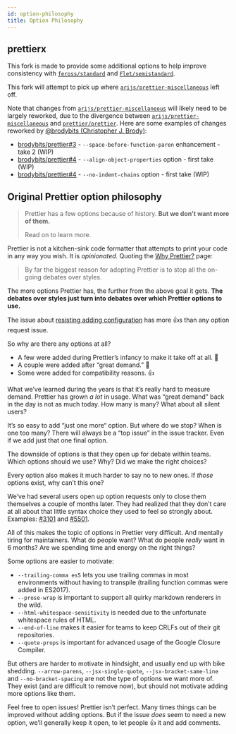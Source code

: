 ```yaml
---
id: option-philosophy
title: Option Philosophy
---
```


## prettierx

This fork is made to provide some additional options to help improve consistency with [`feross/standard`](https://github.com/standard/standard) and [`Flet/semistandard`](https://github.com/Flet/semistandard).

This fork will attempt to pick up where [`arijs/prettier-miscellaneous`](https://github.com/arijs/prettier-miscellaneous) left off.

Note that changes from [`arijs/prettier-miscellaneous`](https://github.com/arijs/prettier-miscellaneous) will likely need to be largely reworked, due to the divergence between [`arijs/prettier-miscellaneous`](https://github.com/arijs/prettier-miscellaneous) and [`prettier/prettier`](https://github.com/prettier/prettier). Here are some examples of changes reworked by [@brodybits (Christopher J. Brody)](https://github.com/brodybits):

- [brodybits/prettier#3](https://github.com/brodybits/prettier/pull/3) - `--space-before-function-paren` enhancement - take 2 (WIP)
- [brodybits/prettier#4](https://github.com/brodybits/prettier/pull/4) - `--align-object-properties` option - first take (WIP)
- [brodybits/prettier#4](https://github.com/brodybits/prettier/pull/5) - `--no-indent-chains` option - first take (WIP)

## Original Prettier option philosophy

> Prettier has a few options because of history. **But we don’t want more of them.**
>
> Read on to learn more.

Prettier is not a kitchen-sink code formatter that attempts to print your code in any way you wish. It is _opinionated._ Quoting the [Why Prettier?](why-prettier.md) page:

> By far the biggest reason for adopting Prettier is to stop all the on-going debates over styles.

The more options Prettier has, the further from the above goal it gets. **The debates over styles just turn into debates over which Prettier options to use.**

The issue about [resisting adding configuration](https://github.com/prettier/prettier/issues/40) has more 👍s than any option request issue.

So why are there any options at all?

- A few were added during Prettier’s infancy to make it take off at all. 🚀
- A couple were added after “great demand.” 🤔
- Some were added for compatibility reasons. 👍

What we’ve learned during the years is that it’s really hard to measure demand. Prettier has grown _a lot_ in usage. What was “great demand” back in the day is not as much today. How many is many? What about all silent users?

It’s so easy to add “just one more“ option. But where do we stop? When is one too many? There will always be a “top issue” in the issue tracker. Even if we add just that one final option.

The downside of options is that they open up for debate within teams. Which options should we use? Why? Did we make the right choices?

Every option also makes it much harder to say no to new ones. If _those_ options exist, why can’t this one?

We’ve had several users open up option requests only to close them themselves a couple of months later. They had realized that they don’t care at all about that little syntax choice they used to feel so strongly about. Examples: [#3101](https://github.com/prettier/prettier/issues/3101#issuecomment-500927917) and [#5501](https://github.com/prettier/prettier/issues/5501#issuecomment-487025417).

All of this makes the topic of options in Prettier very difficult. And mentally tiring for maintainers. What do people want? What do people _really_ want in 6 months? Are we spending time and energy on the right things?

Some options are easier to motivate:

- `--trailing-comma es5` lets you use trailing commas in most environments without having to transpile (trailing function commas were added in ES2017).
- `--prose-wrap` is important to support all quirky markdown renderers in the wild.
- `--html-whitespace-sensitivity` is needed due to the unfortunate whitespace rules of HTML.
- `--end-of-line` makes it easier for teams to keep CRLFs out of their git repositories.
- `--quote-props` is important for advanced usage of the Google Closure Compiler.

But others are harder to motivate in hindsight, and usually end up with bike shedding. `--arrow-parens`,
`--jsx-single-quote`, `--jsx-bracket-same-line` and `--no-bracket-spacing` are not the type of options we want more of. They exist (and are difficult to remove now), but should not motivate adding more options like them.

Feel free to open issues! Prettier isn’t perfect. Many times things can be improved without adding options. But if the issue _does_ seem to need a new option, we’ll generally keep it open, to let people 👍 it and add comments.
